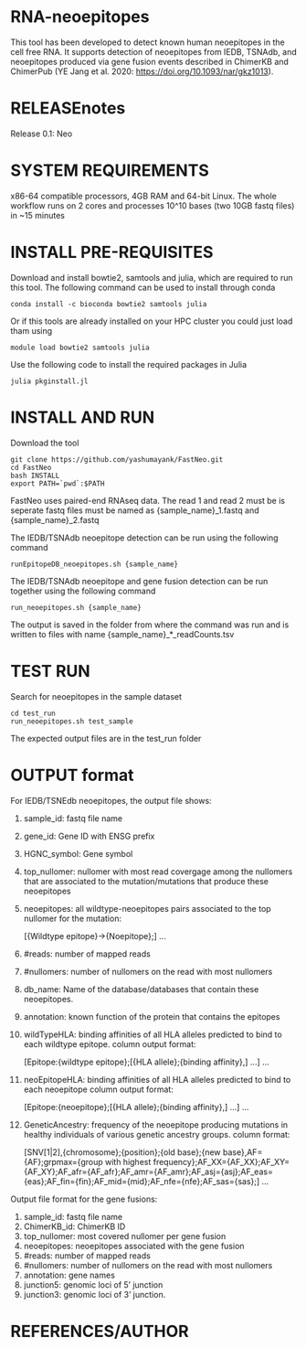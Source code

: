 # RNA-neoepitopes
This tool has been developed to detect known human neoepitopes in the cell free RNA. It supports detection of neoepitopes from IEDB, TSNAdb, and neoepitopes produced via gene fusion events described in ChimerKB and ChimerPub (YE Jang et al. 2020: https://doi.org/10.1093/nar/gkz1013).

# RELEASEnotes 
Release 0.1: Neo

# SYSTEM REQUIREMENTS
x86-64 compatible processors, 4GB RAM and 64-bit Linux. The whole workflow runs on 2 cores and processes 10^10 bases (two 10GB fastq files) in ~15 minutes

# INSTALL PRE-REQUISITES

Download and install bowtie2, samtools and julia, which are required to run this tool. The following command can be used to install through conda
```
conda install -c bioconda bowtie2 samtools julia
```
Or if this tools are already installed on your HPC cluster you could just load tham using
```
module load bowtie2 samtools julia
```
Use the following code to install the required packages in Julia
```
julia pkginstall.jl
```

# INSTALL AND RUN

Download the tool
```
git clone https://github.com/yashumayank/FastNeo.git
cd FastNeo
bash INSTALL
export PATH=`pwd`:$PATH
```

FastNeo uses paired-end RNAseq data. The read 1 and read 2 must be is seperate fastq files must be named as {sample_name}_1.fastq and {sample_name}_2.fastq

The IEDB/TSNAdb neoepitope detection can be run using the following command
```
runEpitopeDB_neoepitopes.sh {sample_name}
```

The IEDB/TSNAdb neoepitope and gene fusion detection can be run together using the following command
```
run_neoepitopes.sh {sample_name}
```

The output is saved in the folder from where the command was run and is written to files with name {sample_name}_*_readCounts.tsv

# TEST RUN 

Search for neoepitopes in the sample dataset
```
cd test_run
run_neoepitopes.sh test_sample
```
The expected output files are in the test_run folder


# OUTPUT format

For IEDB/TSNEdb neoepitopes, the output file shows:

1) sample_id: fastq file name
2) gene_id: Gene ID with ENSG prefix
3) HGNC_symbol: Gene symbol
4) top_nullomer: nullomer with most read covergage among the nullomers that are associated to the mutation/mutations that produce these neoepitopes
5) neoepitopes: all wildtype-neoepitopes pairs associated to the top nullomer for the mutation:
   
   [{Wildtype epitope}->{Noepitope};] ...
6) #reads: number of mapped reads 
7) #nullomers: number of nullomers on the read with most nullomers
8) db_name: Name of the database/databases that contain these neoepitopes.
9) annotation: known function of the protein that contains the epitopes
10) wildTypeHLA: binding affinities of all HLA alleles predicted to bind to each wildtype epitope. column output format:
 
    [Epitope:{wildtype epitope};[{HLA allele};{binding affinity},] ...] ... 
11) neoEpitopeHLA: binding affinities of all HLA alleles predicted to bind to each neoepitope column output format:

    [Epitope:{neoepitope};[{HLA allele};{binding affinity},] ...] ... 
12) GeneticAncestry: frequency of the neoepitope producing mutations in healthy individuals of various genetic ancestry groups. column format:
    
    [SNV[1|2],{chromosome};{position};{old base};{new base},AF={AF};grpmax={group with highest frequency};AF_XX={AF_XX};AF_XY={AF_XY};AF_afr={AF_afr};AF_amr={AF_amr};AF_asj={asj};AF_eas={eas};AF_fin={fin};AF_mid={mid};AF_nfe={nfe};AF_sas={sas};] ...


Output file format for the gene fusions:

1) sample_id: fastq file name
2) ChimerKB_id: ChimerKB ID
3) top_nullomer: most covered nullomer per gene fusion
4) neoepitopes: neoepitopes associated with the gene fusion
5) #reads: number of mapped reads
6) #nullomers: number of nullomers on the read with most nullomers
7) annotation: gene names
8) junction5: genomic loci of 5’ junction
9) junction3: genomic loci of 3’ junction.

# REFERENCES/AUTHOR


